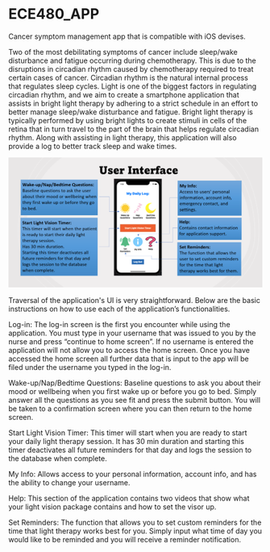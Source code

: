 # ECE480_APP
Cancer symptom management app that is compatible with iOS devises. 

Two of the most debilitating symptoms of cancer include sleep/wake disturbance and fatigue occurring during chemotherapy. This is due to the disruptions in circadian rhythm caused by chemotherapy required to treat certain cases of cancer. Circadian rhythm is the natural internal process that regulates sleep cycles. Light is one of the biggest factors in regulating circadian rhythm, and we aim to create a smartphone application that assists in bright light therapy by adhering to a strict schedule in an effort to better manage sleep/wake disturbance and fatigue. Bright light therapy is typically performed by using bright lights to create stimuli in cells of the retina that in turn travel to the part of the brain that helps regulate circadian rhythm. Along with assisting in light therapy, this application will also provide a log to better track sleep and wake times.

![New_UI](https://github.com/Stotle510/ECE480_APP/blob/main/New_UI.PNG)

Traversal of the application's UI is very straightforward. Below are the basic instructions on how to use each of the application’s functionalities. 

Log-in: The log-in screen is the first you encounter while using the application. You must type in your username that was issued to you by the nurse and press “continue to home screen”. If no username is entered the application will not allow you to access the home screen. Once you have accessed the home screen all further data that is input to the app will be filed under the username you typed in the log-in.

Wake-up/Nap/Bedtime Questions: Baseline questions to ask you about their mood or wellbeing when you first wake up or before you go to bed. Simply answer all the questions as you see fit and press the submit button. You will be taken to a confirmation screen where you can then return to the home screen.

Start Light Vision Timer: This timer will start when you are ready to start your daily light therapy session. It has 30 min duration and starting this timer deactivates all future reminders for that day and logs the session to the database when complete.

My Info: Allows access to your personal information, account info, and has the ability to change your username.

Help: This section of the application contains two videos that show what your light vision package contains and how to set the visor up.

Set Reminders: The function that allows you to set custom reminders for the time that light therapy works best for you. Simply input what time of day you would like to be reminded and you will receive a reminder notification.

